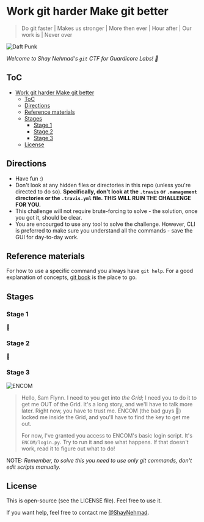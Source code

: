 # Work git harder Make git better

> Do git faster | Makes us stronger | More then ever | Hour after | Our work is | Never over

![Daft Punk](https://media.giphy.com/media/mvRt9fiKKz7Ve/giphy.gif)

_Welcome to Shay Nehmad's `git` CTF for Guardicore Labs! 🚩_

## ToC

- [Work git harder Make git better](#work-git-harder-make-git-better)
  - [ToC](#toc)
  - [Directions](#directions)
  - [Reference materials](#reference-materials)
  - [Stages](#stages)
    - [Stage 1](#stage-1)
    - [Stage 2](#stage-2)
    - [Stage 3](#stage-3)
  - [License](#license)

## Directions

- Have fun :)
- Don't look at any hidden files or directories in this repo (unless you're directed to do so). **Specifically, don't look at the `.travis` or `.management` directories or the `.travis.yml` file. THIS WILL RUIN THE CHALLENGE FOR YOU.**
- This challenge will not require brute-forcing to solve - the solution, once you got it, should be clear.
- You are encourged to use any tool to solve the challenge. However, CLI is preferred to make sure you understand all the commands - save the GUI for day-to-day work.

## Reference materials
  
For how to use a specific command you always have `git help`. For a good explanation of concepts, [git book](https://git-scm.com/book/en/v2) is the place to go.

## Stages

### Stage 1

🚩

### Stage 2

🚩

### Stage 3

![ENCOM](https://vignette.wikia.nocookie.net/tron/images/0/02/Encom_front.jpg/revision/latest?cb=20100129215524)

> Hello, Sam Flynn. I need to you get into _the Grid_; I need you to do it to get me OUT of the Grid. It's a long story, and we'll have to talk more later. Right now, you have to trust me. ENCOM (the bad guys 👿) locked me inside the Grid, and you'll have to find the key to get me out.
>
> For now, I've granted you access to ENCOM's basic login script. It's `ENCOM/login.py`. Try to run it and see what happens. If that doesn't work, read it to figure out what to do!

NOTE: _Remember, to solve this you need to use only git commands, don't edit scripts manually._

## License

This is open-source (see the LICENSE file). Feel free to use it.

If you want help, feel free to contact me [@ShayNehmad](https://twitter.com/ShayNehmad).
